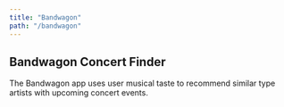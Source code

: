 ```yaml
---
title: "Bandwagon"
path: "/bandwagon"
---
```

## Bandwagon Concert Finder
The Bandwagon app uses user musical taste to recommend similar type artists with upcoming concert events.